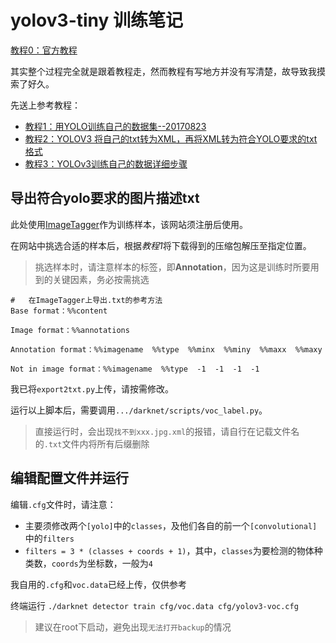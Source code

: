 #   yolov3-tiny 训练笔记

[教程0：官方教程](https://pjreddie.com/darknet/yolo/)

其实整个过程完全就是跟着教程走，然而教程有写地方并没有写清楚，故导致我摸索了好久。

先送上参考教程：
*   [教程1：用YOLO训练自己的数据集--20170823](https://blog.csdn.net/jocelyn870/article/details/77868739)
*   [教程2：YOLOV3 将自己的txt转为XML，再将XML转为符合YOLO要求的txt格式](https://blog.csdn.net/qq_29762941/article/details/80797790)
*   [教程3：YOLOv3训练自己的数据详细步骤](https://blog.csdn.net/john_bh/article/details/80625220)

##  导出符合yolo要求的图片描述txt

此处使用[ImageTagger](https://imagetagger.bit-bots.de/images/)作为训练样本，该网站须注册后使用。

在网站中挑选合适的样本后，根据*教程1*将下载得到的压缩包解压至指定位置。

>   挑选样本时，请注意样本的标签，即**Annotation**，因为这是训练时所要用到的关键因素，务必按需挑选

```
#   在ImageTagger上导出.txt的参考方法
Base format：%%content

Image format：%%annotations

Annotation format：%%imagename  %%type  %%minx  %%miny  %%maxx  %%maxy

Not in image format：%%imagename  %%type  -1  -1  -1  -1
```

我已将`export2txt.py`上传，请按需修改。

运行以上脚本后，需要调用`.../darknet/scripts/voc_label.py`。

>   直接运行时，会出现`找不到xxx.jpg.xml`的报错，请自行在记载文件名的`.txt`文件内将所有后缀删除

##  编辑配置文件并运行
编辑`.cfg`文件时，请注意：
*   主要须修改两个`[yolo]`中的`classes`，及他们各自的前一个`[convolutional]`中的`filters`
*   `filters = 3 * (classes + coords + 1)`，其中，`classes`为要检测的物体种类数，`coords`为坐标数，一般为`4`

我自用的`.cfg`和`voc.data`已经上传，仅供参考

终端运行
`./darknet detector train cfg/voc.data cfg/yolov3-voc.cfg`

>   建议在root下启动，避免出现`无法打开backup`的情况